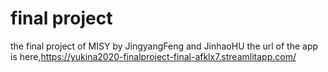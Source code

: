 # final project
 the final project of MISY by JingyangFeng and JinhaoHU
 the url of the app is here,https://yukina2020-finalproject-final-afklx7.streamlitapp.com/
